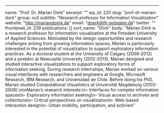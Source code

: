 ---
  name: "Prof. Dr. Marian Dörk"
  excerpt: ""
  wp_id: 220
  slug: "prof-dr-marian-dork"
  group: null
  subtitle: "Research professor for Information Visualization"
  website: "http://mariandoerk.de"
  email: "doerk@fh-potsdam.de"
  twitter: ""
  thumbnail_id: 239
  publications: []
  sort_name: "Dörk"
  body: "Marian Dörk is a research professor for information visualization at the Potsdam University of Applied Sciences. Motivated by the design opportunities and research challenges arising from growing information spaces, Marian is particularly interested in the potential of visualization to support exploratory information practices. As a doctoral student at the University of Calgary (2008-2012) and a postdoc at Newcastle University (2012-2013), Marian designed and studied interactive visualizations to support exploratory forms of information seeking. During research internships, Marian worked on various visual interfaces with researchers and engineers at Google, Microsoft Research, IBM Research, and Universidad de Chile. Before doing his PhD, Marian studied Computational Visualistics at Universität Magdeburg (2003-2008).\n\nMarian’s research interests:\n– Interfaces for complex information spaces\n– Exploratory information seeking\n– Visual access to archives and collections\n– Critical perspectives on visualization\n– Web-based interaction design\n– Urban mobility, participation, and activism"
